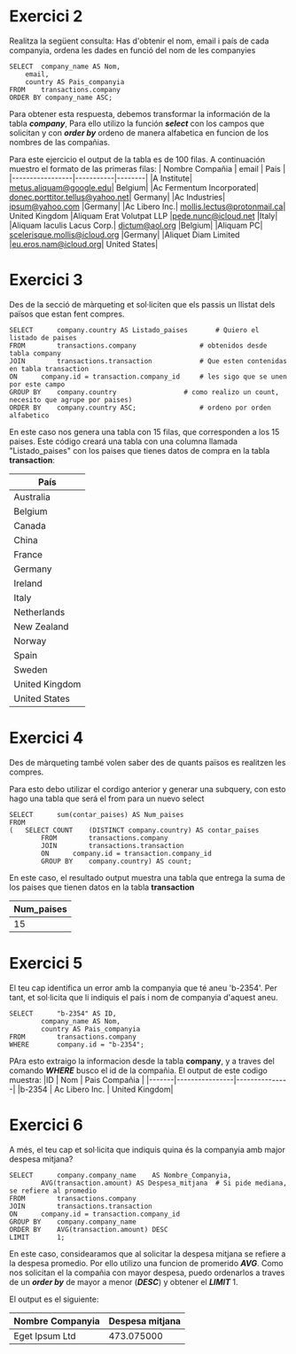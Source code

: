 # Exercici 2
Realitza la següent consulta: Has d'obtenir el nom, email i país de cada companyia, ordena les dades en funció del nom de les companyies

	SELECT 	company_name AS Nom, 
 		email, 
   		country AS Pais_companyia
	FROM 	transactions.company
	ORDER BY company_name ASC; 

Para obtener esta respuesta, debemos transformar la información de la tabla _**company**_, Para ello utilizo la función _**select**_ con los campos que solicitan y con _**order by**_ ordeno de manera alfabetica en funcion de los nombres de las compañias.



Para este ejercicio el output de la tabla es de 100 filas. A continuación muestro el formato de las primeras filas: 
| Nombre Compañia | email     | Pais    |
|-----------------|-----------|--------|
|A Institute|	metus.aliquam@google.edu|	Belgium|
|Ac Fermentum Incorporated|	donec.porttitor.tellus@yahoo.net|	Germany|
|Ac Industries|	ipsum@yahoo.com	|Germany|
|Ac Libero Inc.|	mollis.lectus@protonmail.ca|	United Kingdom
|Aliquam Erat Volutpat LLP	|pede.nunc@icloud.net	|Italy|
|Aliquam Iaculis Lacus Corp.|	dictum@aol.org	|Belgium|
|Aliquam PC|	scelerisque.mollis@icloud.org	|Germany|
|Aliquet Diam Limited	|eu.eros.nam@icloud.org|	United States|


# Exercici 3
Des de la secció de màrqueting et sol·liciten que els passis un llistat dels països que estan fent compres.

	SELECT 		company.country AS Listado_paises 		# Quiero el listado de paises
	FROM		transactions.company				# obtenidos desde tabla company
	JOIN 		transactions.transaction 			# Que esten contenidas en tabla transaction
	ON 		company.id = transaction.company_id		# les sigo que se unen por este campo
	GROUP BY 	company.country					# como realizo un count, necesito que agrupe por paises)
	ORDER BY 	company.country ASC;				# ordeno por orden alfabetico

 En este caso nos genera una tabla con 15 filas, que corresponden a los 15 paises. Este código creará una tabla con una columna llamada "Listado_paises" con los paises que tienes datos de compra en la tabla **transaction**: 

| País          |
|---------------|
| Australia     |
| Belgium       |
| Canada        |
| China         |
| France        |
| Germany       |
| Ireland       |
| Italy         |
| Netherlands   |
| New Zealand   |
| Norway        |
| Spain         |
| Sweden        |
| United Kingdom|
| United States |

# Exercici 4
Des de màrqueting també volen saber des de quants països es realitzen les compres.

Para esto debo utilizar el cordigo anterior y generar una subquery, con esto hago una tabla que será el from para un nuevo select

	SELECT 		sum(contar_paises) AS Num_paises
	FROM 
	(	SELECT COUNT	(DISTINCT company.country) AS contar_paises 
    		FROM		transactions.company 
    		JOIN 		transactions.transaction 
    		ON 		company.id = transaction.company_id 
    		GROUP BY 	company.country) AS count;

En este caso, el resultado output muestra una tabla que entrega la suma de los paises que tienen datos en la tabla **transaction**

| Num_paises |
|------------|
|15|
    
# Exercici 5

El teu cap identifica un error amb la companyia que té aneu 'b-2354'. Per tant, et sol·licita que li indiquis el país i nom de companyia d'aquest aneu.

	SELECT		"b-2354" AS ID,
			company_name AS Nom, 
			country AS Pais_companyia
	FROM 		transactions.company
	WHERE		company.id = "b-2354";

 PAra esto extraigo la informacion desde la tabla **company**, y a traves del comando _**WHERE**_ busco el id de la compañia. El output de este codigo muestra:
|ID     | Nom            | Pais Compañia |
|-------|----------------|---------------|
|b-2354 | Ac Libero Inc. | United Kingdom|
 

# Exercici 6

A més, el teu cap et sol·licita que indiquis quina és la companyia amb major despesa mitjana?

	SELECT 		company.company_name 	AS Nombre_Companyia,
			AVG(transaction.amount) AS Despesa_mitjana	# Si pide mediana, se refiere al promedio
	FROM		transactions.company					
	JOIN 		transactions.transaction 				
	ON 		company.id = transaction.company_id		
	GROUP BY 	company.company_name					
	ORDER BY 	AVG(transaction.amount) DESC
	LIMIT 		1;   

En este caso, considearamos que al solicitar la despesa mitjana se refiere a la despesa promedio. Por ello utilizo una funcion de promerido _**AVG**_. Como nos solicitan el la compañia con mayor despesa, puedo ordenarlos a traves de un _**order by**_ de mayor a menor (_**DESC**_) y obtener el _**LIMIT**_ 1.

El output es el siguiente: 

| Nombre Companyia | Despesa mitjana| 
|------------------|----------------|
|Eget Ipsum Ltd    |    473.075000  |






